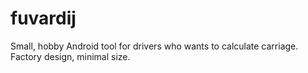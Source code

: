 fuvardij
========
Small, hobby Android tool for drivers who wants to calculate carriage. Factory design, minimal size.
